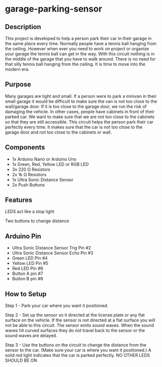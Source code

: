 # garage-parking-sensor

## Description

This project is developed to help a person park their car in their garage in the same place every time. Normally people have a tennis ball hanging from the ceiling. However when ever you need to work on project or organize your garage the tennis ball can get in the way. With this circuit nothing is in the middle of the garage that you have to walk around. There is no need for that silly tennis ball hanging from the ceiling. It is time to move into the modern era.

## Purpose

Many garages are tight and small. If a person were to park a minivan in their small garage it would be difficult to make sure the van is not too close to the wall/garage door. If it is too close to the garage door, we run the risk of damaging the vehicle. In other cases, people have cabinets in front of their parked car. We want to make sure that we are not too close to the cabinets so that they are still accessible. This circuit helps the person park their car perfectly every time. It makes sure that the car is not too close to the garage door and not too close to the cabinets or wall.

## Components
- 1x Arduino Nano or Arduino Uno
- 1x Green, Red, Yellow LED or RGB LED
- 3x 220 Ω Resistors
- 2x 1k Ω Resistors
- 1x Ultra Sonic Distance Sensor
- 2x Push Buttons

## Features

LEDS act like a stop light

Two buttons to change distance

## Arduino Pin #

 - Ultra Sonic Distance Sensor Trig Pin #2
 - Ultra Sonic Distance Sensor Echo Pin #3
 - Green LED Pin #4
 - Yellow LED Pin #5
 - Red LED Pin #6
 - Button A pin #7
 - Button B pin #8


## How to Setup

Step 1 - Park your car where you want it positioned.

Step 2 - Set up the sensor so it directed at the license plate or any flat surface on the vehicle. If the sensor is not directed at a flat surface you will not be able to this circuit. The sensor emits sound waves. When the sound waves hit curved surfaces they do not travel back to the sensor or the sound waves are delayed.

Step 3 - Use the buttons on the circuit to change the distance from the sensor to the car. (Make sure your car is where you want it positioned.) A solid red light indicates that the car is parked perfectly. NO OTHER LEDS SHOULD BE ON
